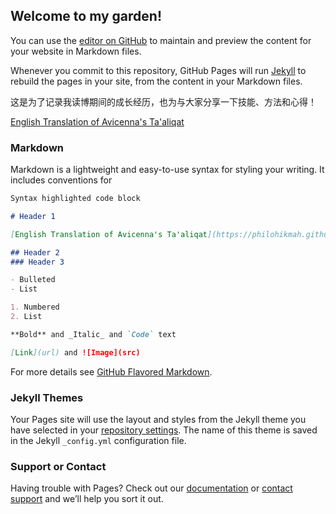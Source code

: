 ## Welcome to my garden!

You can use the [editor on GitHub](https://github.com/philohikmah/avicenna/edit/master/README.md) to maintain and preview the content for your website in Markdown files.

Whenever you commit to this repository, GitHub Pages will run [Jekyll](https://jekyllrb.com/) to rebuild the pages in your site, from the content in your Markdown files.

这是为了记录我读博期间的成长经历，也为与大家分享一下技能、方法和心得！

[English Translation of Avicenna's Ta'aliqat](https://philohikmah.github.io/Ta-aliqat/)

### Markdown

Markdown is a lightweight and easy-to-use syntax for styling your writing. It includes conventions for

```markdown
Syntax highlighted code block

# Header 1

[English Translation of Avicenna's Ta'aliqat](https://philohikmah.github.io/Ta-aliqat/)

## Header 2
### Header 3

- Bulleted
- List

1. Numbered
2. List

**Bold** and _Italic_ and `Code` text

[Link](url) and ![Image](src)
```

For more details see [GitHub Flavored Markdown](https://guides.github.com/features/mastering-markdown/).

### Jekyll Themes

Your Pages site will use the layout and styles from the Jekyll theme you have selected in your [repository settings](https://github.com/philohikmah/avicenna/settings). The name of this theme is saved in the Jekyll `_config.yml` configuration file.

### Support or Contact

Having trouble with Pages? Check out our [documentation](https://help.github.com/categories/github-pages-basics/) or [contact support](https://github.com/contact) and we’ll help you sort it out.
